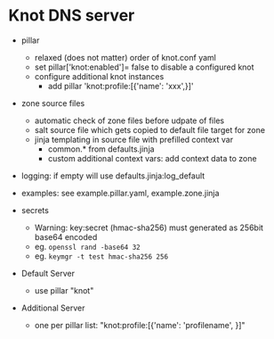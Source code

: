 # Knot DNS server

+ pillar
    + relaxed (does not matter) order of knot.conf yaml
    + set pillar['knot:enabled']= false to disable a configured knot
    + configure additional knot instances
        + add pillar 'knot:profile:[{'name': 'xxx',}]'

+ zone source files
    + automatic check of zone files before udpate of files
    + salt source file which gets copied to default file target for zone
    + jinja templating in source file with prefilled context var
        + common.* from defaults.jinja
        + custom additional context vars: add context data to zone

+ logging: if empty will use defaults.jinja:log_default
+ examples: see example.pillar.yaml, example.zone.jinja

+ secrets
    + Warning: key:secret (hmac-sha256) must generated as 256bit base64 encoded
    + eg. `openssl rand -base64 32`
    + eg. `keymgr -t test hmac-sha256 256`

+ Default Server
    + use pillar "knot"

+ Additional Server
    + one per pillar list: "knot:profile:[{'name': 'profilename', }]"
